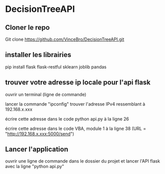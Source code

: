 # DecisionTreeAPI

## Cloner le repo
Git clone https://github.com/VinceBro/DecisionTreeAPI.git

## installer les librairies
pip install flask flask-restful sklearn joblib pandas

## trouver votre adresse ip locale pour l'api flask

ouvrir un terminal (ligne de commande)

lancer la commande "ipconfig"
trouver l'adresse IPv4 ressemblant à 192.168.x.xxx

écrire cette adresse dans le code python api.py à la ligne 26

écrire cette adresse dans le code VBA, module 1 à la ligne 38 (URL = "http://192.168.x.xxx:5000/send")

## Lancer l'application
ouvrir une ligne de commande dans le dossier du projet et lancer l'API flask avec la ligne "python api.py"
